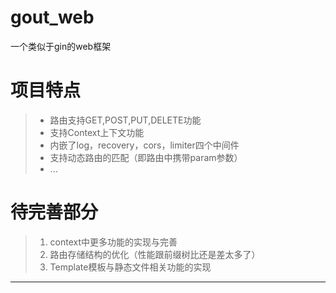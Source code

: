 # gout_web
一个类似于gin的web框架

# 项目特点
> * 路由支持GET,POST,PUT,DELETE功能
> * 支持Context上下文功能
> * 内嵌了log，recovery，cors，limiter四个中间件
> * 支持动态路由的匹配（即路由中携带param参数）
>* ...

# 待完善部分
>1. context中更多功能的实现与完善
>2. 路由存储结构的优化（性能跟前缀树比还是差太多了）
>3. Template模板与静态文件相关功能的实现

***